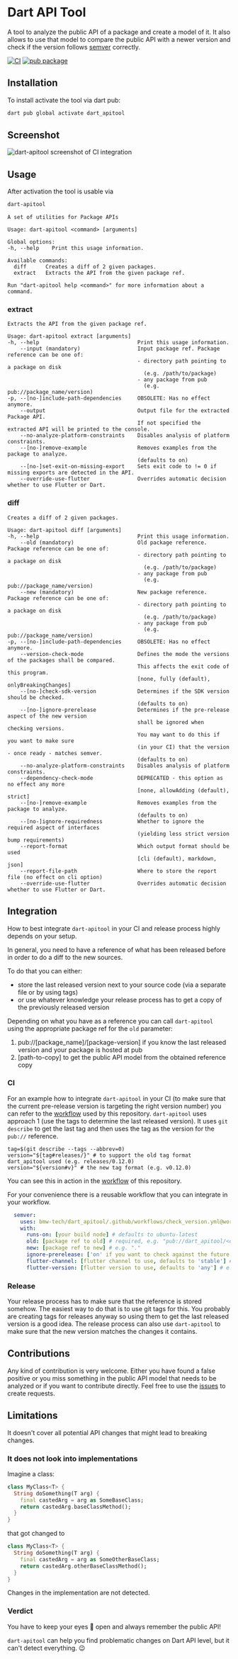 # Dart API Tool

A tool to analyze the public API of a package and create a model of it.
It also allows to use that model to compare the public API with a newer version and check if the version follows [semver](https://semver.org) correctly.

[![CI](https://github.com/bmw-tech/dart_apitool/actions/workflows/ci.yml/badge.svg?branch=main)](https://github.com/bmw-tech/dart_apitool/actions/workflows/ci.yml) [![pub package](https://img.shields.io/pub/v/dart_apitool.svg)](https://pub.dev/packages/dart_apitool)

## Installation

To install activate the tool via dart pub:
```bash
dart pub global activate dart_apitool
```

## Screenshot
![dart-apitool screenshot of CI integration](readme/screenshot_dart-apitool_ci.png)

## Usage

After activation the tool is usable via
```bash
dart-apitool
```

```plain
A set of utilities for Package APIs

Usage: dart-apitool <command> [arguments]

Global options:
-h, --help    Print this usage information.

Available commands:
  diff      Creates a diff of 2 given packages.
  extract   Extracts the API from the given package ref.

Run "dart-apitool help <command>" for more information about a command.
```

### extract

```plain
Extracts the API from the given package ref.

Usage: dart-apitool extract [arguments]
-h, --help                               Print this usage information.
    --input (mandatory)                  Input package ref. Package reference can be one of:
                                         - directory path pointing to a package on disk
                                           (e.g. /path/to/package)
                                         - any package from pub
                                           (e.g. pub://package_name/version)
-p, --[no-]include-path-dependencies     OBSOLETE: Has no effect anymore.
    --output                             Output file for the extracted Package API.
                                         If not specified the extracted API will be printed to the console.
    --no-analyze-platform-constraints    Disables analysis of platform constraints.
    --[no-]remove-example                Removes examples from the package to analyze.
                                         (defaults to on)
    --[no-]set-exit-on-missing-export    Sets exit code to != 0 if missing exports are detected in the API.
    --override-use-flutter               Overrides automatic decision whether to use Flutter or Dart.
```

### diff

```plain
Creates a diff of 2 given packages.

Usage: dart-apitool diff [arguments]
-h, --help                               Print this usage information.
    --old (mandatory)                    Old package reference. Package reference can be one of:
                                         - directory path pointing to a package on disk
                                           (e.g. /path/to/package)
                                         - any package from pub
                                           (e.g. pub://package_name/version)
    --new (mandatory)                    New package reference. Package reference can be one of:
                                         - directory path pointing to a package on disk
                                           (e.g. /path/to/package)
                                         - any package from pub
                                           (e.g. pub://package_name/version)
-p, --[no-]include-path-dependencies     OBSOLETE: Has no effect anymore.
    --version-check-mode                 Defines the mode the versions of the packages shall be compared.
                                         This affects the exit code of this program.
                                         [none, fully (default), onlyBreakingChanges]
    --[no-]check-sdk-version             Determines if the SDK version should be checked.
                                         (defaults to on)
    --[no-]ignore-prerelease             Determines if the pre-release aspect of the new version
                                         shall be ignored when checking versions.
                                         You may want to do this if you want to make sure
                                         (in your CI) that the version - once ready - matches semver.
                                         (defaults to on)
    --no-analyze-platform-constraints    Disables analysis of platform constraints.
    --dependency-check-mode              DEPRECATED - this option as no effect any more
                                         [none, allowAdding (default), strict]
    --[no-]remove-example                Removes examples from the package to analyze.
                                         (defaults to on)
    --[no-]ignore-requiredness           Whether to ignore the required aspect of interfaces
                                         (yielding less strict version bump requirements)
    --report-format                      Which output format should be used
                                         [cli (default), markdown, json]
    --report-file-path                   Where to store the report file (no effect on cli option)
    --override-use-flutter               Overrides automatic decision whether to use Flutter or Dart.
```

## Integration

How to best integrate `dart-apitool` in your CI and release process highly depends on your setup.

In general, you need to have a reference of what has been released before in order to do a diff to the new sources.

To do that you can either:
- store the last released version next to your source code (via a separate file or by using tags)
- or use whatever knowledge your release process has to get a copy of the previously released version

Depending on what you have as a reference you can call `dart-apitool` using the appropriate package ref for the `old` parameter:
1. pub://[package_name]/[package-version] if you know the last released version and your package is hosted at pub
2. [path-to-copy] to get the public API model from the obtained reference copy

### CI

For an example how to integrate `dart-apitool` in your CI (to make sure that the current pre-release version is targeting the right version number) you can refer to the [workflow](.github/workflows/ci.yml#L77) used by this repository.
`dart-apitool` uses approach 1 (use the tags to determine the last released version). It uses `git describe` to get the last tag and then uses the tag as the version for the `pub://` reference.
```shell
tag=$(git describe --tags --abbrev=0)
version="${tag#releases/}" # to support the old tag format dart_apitool used (e.g. releases/0.12.0)
version="${version#v}" # the new tag format (e.g. v0.12.0)
```
You can see this in action in the [workflow](.github/workflows/ci.yml) of this repository. 

For your convenience there is a reusable workflow that you can integrate in your workflow.
```yml
  semver:
    uses: bmw-tech/dart_apitool/.github/workflows/check_version.yml@workflow/v1
    with:
      runs-on: [your build node] # defaults to ubuntu-latest
      old: [package ref to old] # required, e.g. "pub://dart_apitool/<old version>"
      new: [package ref to new] # e.g. "."
      ignore-prerelease: ['on' if you want to check against the future version (without pre-release), defaults to 'off'] # e.g. 'on'
      flutter-channel: [flutter channel to use, defaults to 'stable'] # e.g. 'stable'
      flutter-version: [flutter version to use, defaults to 'any'] # e.g. 'any'
```

### Release

Your release process has to make sure that the reference is stored somehow. The easiest way to do that is to use git tags for this. You probably are creating tags for releases anyway so using them to get the last released version is a good idea. 
The release process can also use `dart-apitool` to make sure that the new version matches the changes it contains.

## Contributions
Any kind of contribution is very welcome. 
Either you have found a false positive or you miss something in the public API model that needs to be analyzed or if you want to contribute directly.
Feel free to use the [issues](https://github.com/bmw-tech/dart_apitool/issues) to create requests.

## Limitations
It doesn't cover all potential API changes that might lead to breaking changes.

### It does not look into implementations
Imagine a class:
```dart
class MyClass<T> {
  String doSomething(T arg) {
    final castedArg = arg as SomeBaseClass;
    return castedArg.baseClassMethod();
  }
}
```
that got changed to
```dart
class MyClass<T> {
  String doSomething(T arg) {
    final castedArg = arg as SomeOtherBaseClass;
    return castedArg.otherBaseClassMethod();
  }
}
```
Changes in the implementation are not detected.

### Verdict

You have to keep your eyes 👀 open and always remember the public API! 

`dart-apitool` can help you find problematic changes on Dart API level, but it can't detect everything. 😉
